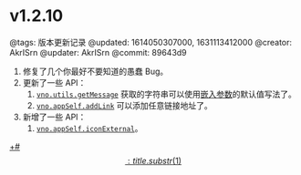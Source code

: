 # v1.2.10

@tags: 版本更新记录
@updated: 1614050307000, 1631113412000
@creator: AkrISrn
@updater: AkrISrn
@commit: 89643d9

1. 修复了几个你最好不要知道的愚蠢 Bug。
1. 更新了一些 API：
    1. [`vno.utils.getMessage`](/zh/api/utils.md "#h2-20") 获取的字符串可以使用[嵌入参数](/zh/docs/snippets.md "#h2-1")的默认值写法了。
    1. [`vno.appSelf.addLink`](/zh/api/appSelf.md "#h2-12") 可以添加任意链接地址了。
1. 新增了一些 API：
    1. [`vno.appSelf.iconExternal`](/zh/api/appSelf.md "#h2-11")。

[+#$$: title.substr(1) $$](/zh/releases/download.md)
